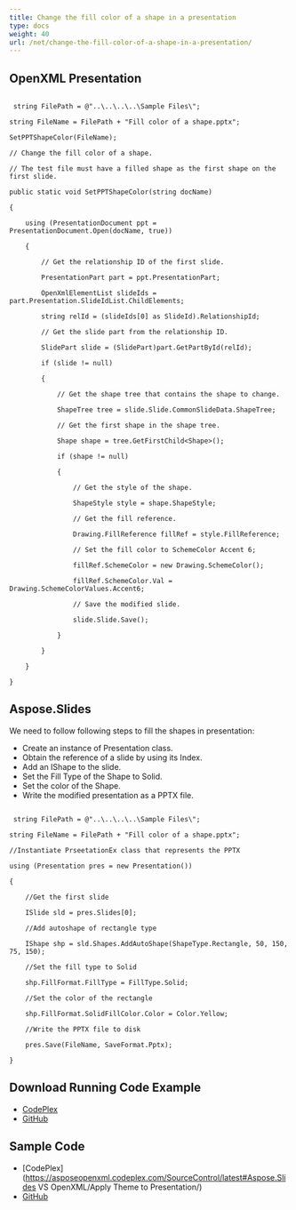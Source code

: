 ```yaml
---
title: Change the fill color of a shape in a presentation
type: docs
weight: 40
url: /net/change-the-fill-color-of-a-shape-in-a-presentation/
---
```


## **OpenXML Presentation**
```

 string FilePath = @"..\..\..\..\Sample Files\";

string FileName = FilePath + "Fill color of a shape.pptx";

SetPPTShapeColor(FileName);

// Change the fill color of a shape.

// The test file must have a filled shape as the first shape on the first slide.

public static void SetPPTShapeColor(string docName)

{

    using (PresentationDocument ppt = PresentationDocument.Open(docName, true))

    {

        // Get the relationship ID of the first slide.

        PresentationPart part = ppt.PresentationPart;

        OpenXmlElementList slideIds = part.Presentation.SlideIdList.ChildElements;

        string relId = (slideIds[0] as SlideId).RelationshipId;

        // Get the slide part from the relationship ID.

        SlidePart slide = (SlidePart)part.GetPartById(relId);

        if (slide != null)

        {

            // Get the shape tree that contains the shape to change.

            ShapeTree tree = slide.Slide.CommonSlideData.ShapeTree;

            // Get the first shape in the shape tree.

            Shape shape = tree.GetFirstChild<Shape>();

            if (shape != null)

            {

                // Get the style of the shape.

                ShapeStyle style = shape.ShapeStyle;

                // Get the fill reference.

                Drawing.FillReference fillRef = style.FillReference;

                // Set the fill color to SchemeColor Accent 6;

                fillRef.SchemeColor = new Drawing.SchemeColor();

                fillRef.SchemeColor.Val = Drawing.SchemeColorValues.Accent6;

                // Save the modified slide.

                slide.Slide.Save();

            }

        }

    }

}

```
## **Aspose.Slides**
We need to follow following steps to fill the shapes in presentation:

- Create an instance of Presentation class.
- Obtain the reference of a slide by using its Index.
- Add an IShape to the slide.
- Set the Fill Type of the Shape to Solid.
- Set the color of the Shape.
- Write the modified presentation as a PPTX file.

```

 string FilePath = @"..\..\..\..\Sample Files\";

string FileName = FilePath + "Fill color of a shape.pptx";

//Instantiate PrseetationEx class that represents the PPTX 

using (Presentation pres = new Presentation())

{

    //Get the first slide

    ISlide sld = pres.Slides[0];

    //Add autoshape of rectangle type

    IShape shp = sld.Shapes.AddAutoShape(ShapeType.Rectangle, 50, 150, 75, 150);

    //Set the fill type to Solid

    shp.FillFormat.FillType = FillType.Solid;

    //Set the color of the rectangle

    shp.FillFormat.SolidFillColor.Color = Color.Yellow;

    //Write the PPTX file to disk

    pres.Save(FileName, SaveFormat.Pptx);

}

```
## **Download Running Code Example**
- [CodePlex](https://asposeopenxml.codeplex.com/releases/view/615920)
- [GitHub](https://github.com/aspose-slides/Aspose.Slides-for-.NET/releases/tag/AsposeSlidesVsOpenXML1.1)
## **Sample Code**
- [CodePlex](https://asposeopenxml.codeplex.com/SourceControl/latest#Aspose.Slides VS OpenXML/Apply Theme to Presentation/)
- [GitHub](https://github.com/aspose-slides/Aspose.Slides-for-.NET/tree/master/Plugins/OpenXML/Common%20Features/Fill%20Color%20of%20a%20Shape)
